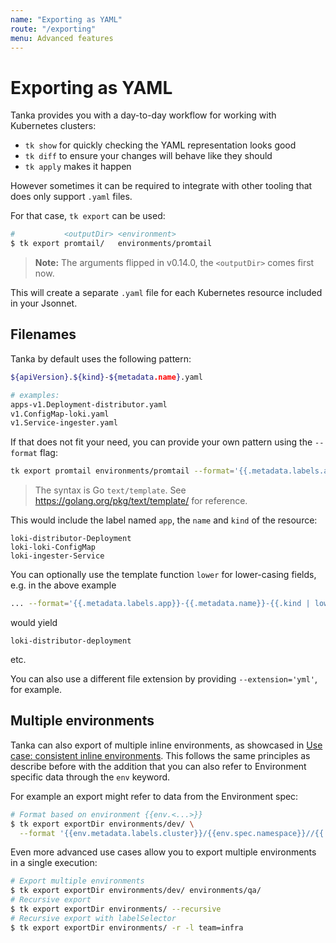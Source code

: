 ```yaml
---
name: "Exporting as YAML"
route: "/exporting"
menu: Advanced features
---
```


# Exporting as YAML

Tanka provides you with a day-to-day workflow for working with Kubernetes clusters:

- `tk show` for quickly checking the YAML representation looks good
- `tk diff` to ensure your changes will behave like they should
- `tk apply` makes it happen

However sometimes it can be required to integrate with other tooling that does
only support `.yaml` files.

For that case, `tk export` can be used:

```bash
#           <outputDir> <environment>
$ tk export promtail/   environments/promtail
```

> **Note:** The arguments flipped in v0.14.0, the `<outputDir>` comes first now.

This will create a separate `.yaml` file for each Kubernetes resource included in your Jsonnet.

## Filenames

Tanka by default uses the following pattern:

```bash
${apiVersion}.${kind}-${metadata.name}.yaml

# examples:
apps-v1.Deployment-distributor.yaml
v1.ConfigMap-loki.yaml
v1.Service-ingester.yaml
```

If that does not fit your need, you can provide your own pattern using the `--format` flag:

```bash
tk export promtail environments/promtail --format='{{.metadata.labels.app}}-{{.metadata.name}}-{{.kind}}'
```

> The syntax is Go `text/template`. See https://golang.org/pkg/text/template/
> for reference.

This would include the label named `app`, the `name` and `kind` of the resource:

```
loki-distributor-Deployment
loki-loki-ConfigMap
loki-ingester-Service
```

You can optionally use the template function `lower` for lower-casing fields, e.g. in the above example

```bash
... --format='{{.metadata.labels.app}}-{{.metadata.name}}-{{.kind | lower}}'
```

would yield

```
loki-distributor-deployment
```

etc.

You can also use a different file extension by providing `--extension='yml'`, for example.


## Multiple environments

Tanka can also export of multiple inline environments, as showcased in [Use case: consistent inline
environments](https://tanka.dev/inline-environments#use-case-consistent-inline-environments). This follows the same
principles as describe before with the addition that you can also refer to Environment specific data through the `env`
keyword.

For example an export might refer to data from the Environment spec:

```bash
# Format based on environment {{env.<...>}}
$ tk export exportDir environments/dev/ \
  --format '{{env.metadata.labels.cluster}}/{{env.spec.namespace}}//{{.kind}}-{{.metadata.name}}'
```

Even more advanced use cases allow you to export multiple environments in a single execution:

```bash
# Export multiple environments
$ tk export exportDir environments/dev/ environments/qa/
# Recursive export
$ tk export exportDir environments/ --recursive
# Recursive export with labelSelector
$ tk export exportDir environments/ -r -l team=infra
```
